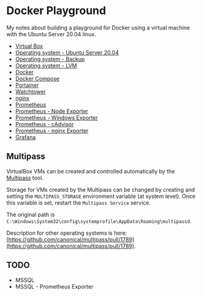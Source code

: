 # Docker Playground

My notes about building a playground for Docker using a virtual machine with the Ubuntu Server 20.04 linux.

- [Virtual Box](docs/vm-virtual-box.md)
- [Operating system - Ubuntu Server 20.04](docs/os.md)
- [Operating system - Backup](docs/os-backup.md)
- [Operating system - LVM](docs/os-lvm.md)
- [Docker](docs/docker.md)
- [Docker Compose](docs/docker-compose.md)
- [Portainer](docs/portainer.md)
- [Watchtower](docs/watchtower.md)
- [nginx](docs/nginx.md)
- [Prometheus](docs/prometheus.md)
- [Prometheus - Node Exporter](docs/prometheus-node-exporter.md)
- [Prometheus - Windows Exporter](docs/prometheus-windows-exporter.md)
- [Prometheus - cAdvisor](docs/prometheus-cadvisor.md)
- [Prometheus - nginx Exporter](docs/prometheus-nginx-exporter.md)
- [Grafana](docs/grafana.md)


## Multipass

VirtualBox VMs can be created and controlled automatically by the [Multipass](https://multipass.run) tool.

Storage for VMs created by the Multipass can be changed by creating and setting the `MULTIPASS_STORAGE` environment
variable (at system level). Once this variable is set, restart the `Multipass Service` service.

The original path is `C:\Windows\System32\config\systemprofile\AppData\Roaming\multipassd`.

Description for other operating systems is here: [https://github.com/canonical/multipass/pull/1789](https://github.com/canonical/multipass/pull/1789).


## TODO

* MSSQL
* MSSQL - Prometheus Exporter
